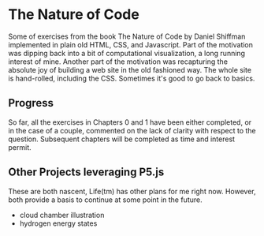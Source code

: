 # The Nature of Code

Some of exercises from the book The Nature of Code by Daniel Shiffman
implemented in plain old HTML, CSS, and Javascript. Part of the motivation
was dipping back into a bit of computational visualization, a long running
interest of mine. Another part of the motivation was recapturing the
absolute joy of building a web site in the old fashioned way. The whole
site is hand-rolled, including the CSS. Sometimes it's good to go back
to basics.


## Progress

So far, all the exercises in Chapters 0 and 1 have been either
completed, or in the case of a couple, commented on the lack
of clarity with respect to the question. Subsequent chapters
will be completed as time and interest permit.


## Other Projects leveraging P5.js

These are both nascent, Life(tm) has other plans for me
right now. However, both provide a basis to continue
at some point in the future.

- cloud chamber illustration
- hydrogen energy states
